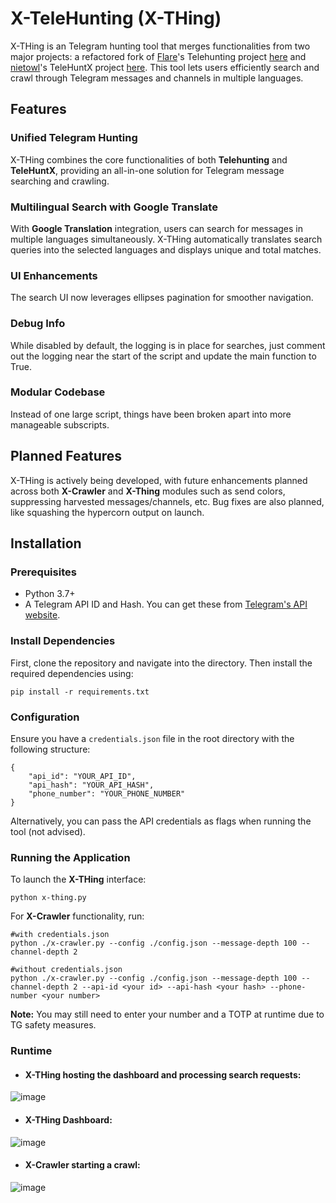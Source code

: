 # X-TeleHunting (X-THing)

X-THing is an Telegram hunting tool that merges functionalities from two major projects: a refactored fork of [Flare](https://flare.io)'s Telehunting project [here](https://github.com/Flared/telehunting) and [nietowl](https://github.com/nietowl)'s TeleHuntX project [here](https://github.com/nietowl/TeleHuntX). This tool lets users efficiently search and crawl through Telegram messages and channels in multiple languages.

## Features

### Unified Telegram Hunting
X-THing combines the core functionalities of both **Telehunting** and **TeleHuntX**, providing an all-in-one solution for Telegram message searching and crawling.

### Multilingual Search with Google Translate
With **Google Translation** integration, users can search for messages in multiple languages simultaneously. X-THing automatically translates search queries into the selected languages and displays unique and total matches.

### UI Enhancements
The search UI now leverages ellipses pagination  for smoother navigation.

### Debug Info
While disabled by default, the logging is in place for searches, just comment out the logging near the start of the script and update the main function to True.

### Modular Codebase
Instead of one large script, things have been broken apart into more manageable subscripts.

## Planned Features

X-THing is actively being developed, with future enhancements planned across both **X-Crawler** and **X-Thing** modules such as send colors, suppressing harvested messages/channels, etc.
Bug fixes are also planned, like squashing the hypercorn output on launch.

## Installation

### Prerequisites

- Python 3.7+
- A Telegram API ID and Hash. You can get these from [Telegram's API website](https://my.telegram.org/auth).

### Install Dependencies
First, clone the repository and navigate into the directory. Then install the required dependencies using:

```
pip install -r requirements.txt
```

### Configuration

Ensure you have a `credentials.json` file in the root directory with the following structure:

```
{
    "api_id": "YOUR_API_ID",
    "api_hash": "YOUR_API_HASH",
    "phone_number": "YOUR_PHONE_NUMBER"
}
```

Alternatively, you can pass the API credentials as flags when running the tool (not advised).

### Running the Application

To launch the **X-THing** interface:

```
python x-thing.py
```

For **X-Crawler** functionality, run:

```
#with credentials.json
python ./x-crawler.py --config ./config.json --message-depth 100 --channel-depth 2

#without credentials.json
python ./x-crawler.py --config ./config.json --message-depth 100 --channel-depth 2 --api-id <your id> --api-hash <your hash> --phone-number <your number>
```

**Note:** You may still need to enter your number and a TOTP at runtime due to TG safety measures. 

### Runtime

* #### X-THing hosting the dashboard and processing search requests:
![image](https://github.com/user-attachments/assets/b63c1ab7-07eb-4a32-9b3e-8b66dccd7eb9)

* #### X-THing Dashboard:
![image](https://github.com/user-attachments/assets/37a6f6da-f286-4bdf-80c0-86ccf2d74fc5)

* #### X-Crawler starting a crawl:
![image](https://github.com/user-attachments/assets/33bc504f-5c5a-4bd9-bf01-1d43001b31a7)


